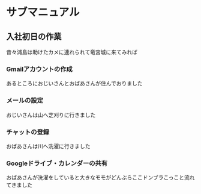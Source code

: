 # サブマニュアル
## 入社初日の作業
昔々浦島は助けたカメに連れられて竜宮城に来てみれば
### Gmailアカウントの作成
あるところにおじいさんとおばあさんが住んでおりました
### メールの設定
おじいさんは山へ芝刈りに行きました
### チャットの登録
おばあさんは川へ洗濯に行きました
### Googleドライブ・カレンダーの共有
おばあさんが洗濯をしていると大きなモモがどんぶらここドンブラこっこと流れてきました